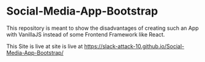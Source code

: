 # Social-Media-App-Bootstrap
This repository is meant to show the disadvantages of creating such an App with VanillaJS instead of some Frontend Framework like React. 

This Site is live at  site is live at https://slack-attack-10.github.io/Social-Media-App-Bootstrap/

